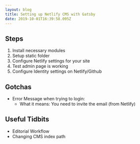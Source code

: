 ```yaml
---
layout: blog
title: Setting up Netlify CMS with Gatsby
date: 2019-10-01T16:39:58.095Z
---
```

## Steps

1. Install necessary modules
2. Setup static folder
3. Configure Netlify settings for your site
4. Test admin page is working
5. Configure Identity settings on Netlify/Github


## Gotchas
- Error Message when trying to login:
  - What it means: You need to invite the email (from Netlify)

## Useful Tidbits
- Editorial Workflow
- Changing CMS index path

